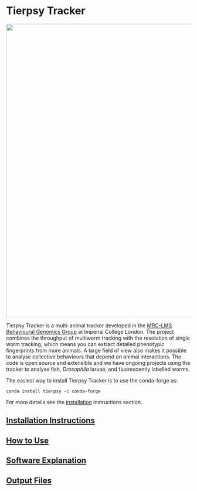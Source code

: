 # Tierpsy Tracker
<img src="https://user-images.githubusercontent.com/8364368/41229372-a9e8fcfa-6d73-11e8-877c-de306be55526.gif" width="800">

Tierpsy Tracker is a multi-animal tracker developed in the [MRC-LMS](http://lms.mrc.ac.uk/) [Behavioural Genomics Group](http://behave.csc.mrc.ac.uk/) at Imperial College London. The project combines the throughput of multiworm tracking with the resolution of single worm tracking, which means you can extract detailed phenotypic fingerprints from more animals.  A large field of view also makes it possible to analyse collective behaviours that depend on animal interactions.  The code is open source and extensible and we have ongoing projects using the tracker to analyse fish, *Drosophila* larvae, and fluorescently labelled worms.

The easiest way to install Tierpsy Tracker is to use the conda-forge as:
```
conda install tierpsy -c conda-forge
```
For more details see the [installation](INSTALLATION.md) instructions section.

## [Installation Instructions](INSTALLATION.md)
## [How to Use](HOWTO.md)
## [Software Explanation](EXPLANATION.md)
## [Output Files](OUTPUTS.md)
